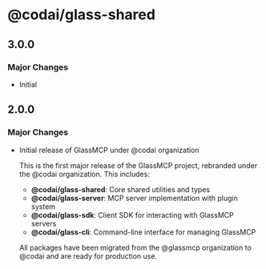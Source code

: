 # @codai/glass-shared

## 3.0.0

### Major Changes

- Initial

## 2.0.0

### Major Changes

- Initial release of GlassMCP under @codai organization

  This is the first major release of the GlassMCP project, rebranded under the
  @codai organization. This includes:

  - **@codai/glass-shared**: Core shared utilities and types
  - **@codai/glass-server**: MCP server implementation with plugin system
  - **@codai/glass-sdk**: Client SDK for interacting with GlassMCP servers
  - **@codai/glass-cli**: Command-line interface for managing GlassMCP

  All packages have been migrated from the @glassmcp organization to @codai and
  are ready for production use.
